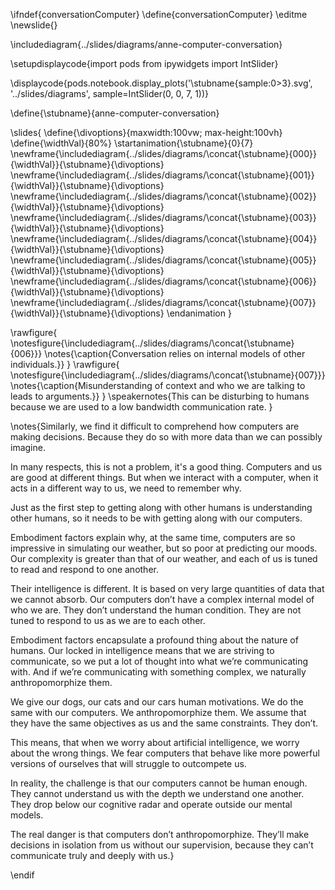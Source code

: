 \ifndef{conversationComputer}
\define{conversationComputer}
\editme
\newslide{}

\includediagram{../slides/diagrams/anne-computer-conversation}

\setupdisplaycode{import pods
from ipywidgets import IntSlider}


\displaycode{pods.notebook.display_plots('\stubname{sample:0>3}.svg', 
                            '../slides/diagrams',  sample=IntSlider(0, 0, 7, 1))}

\define{\stubname}{anne-computer-conversation}

\slides{
\define{\divoptions}{maxwidth:100vw; max-height:100vh}
\define{\widthVal}{80%}
\startanimation{\stubname}{0}{7}
\newframe{\includediagram{../slides/diagrams/\concat{\stubname}{000}}{\widthVal}}{\stubname}{\divoptions}
\newframe{\includediagram{../slides/diagrams/\concat{\stubname}{001}}{\widthVal}}{\stubname}{\divoptions}
\newframe{\includediagram{../slides/diagrams/\concat{\stubname}{002}}{\widthVal}}{\stubname}{\divoptions}
\newframe{\includediagram{../slides/diagrams/\concat{\stubname}{003}}{\widthVal}}{\stubname}{\divoptions}
\newframe{\includediagram{../slides/diagrams/\concat{\stubname}{004}}{\widthVal}}{\stubname}{\divoptions}
\newframe{\includediagram{../slides/diagrams/\concat{\stubname}{005}}{\widthVal}}{\stubname}{\divoptions}
\newframe{\includediagram{../slides/diagrams/\concat{\stubname}{006}}{\widthVal}}{\stubname}{\divoptions}
\newframe{\includediagram{../slides/diagrams/\concat{\stubname}{007}}{\widthVal}}{\stubname}{\divoptions}
\endanimation
}

\rawfigure{
\notesfigure{\includediagram{../slides/diagrams/\concat{\stubname}{006}}}
\notes{\caption{Conversation relies on internal models of other individuals.}}
}
\rawfigure{
\notesfigure{\includediagram{../slides/diagrams/\concat{\stubname}{007}}}
\notes{\caption{Misunderstanding of context and who we are talking to leads to arguments.}}
}
\speakernotes{This can be disturbing to humans because we are used to a low bandwidth communication rate. }


\notes{Similarly, we find it difficult to comprehend how computers are making decisions. Because they do so with more data than we can possibly imagine.

In many respects, this is not a problem, it's a good thing. Computers and us are good at different things. But when we interact with a computer, when it acts in a different way to us, we need to remember why.

Just as the first step to getting along with other humans is understanding other humans, so it needs to be with getting along with our computers. 

Embodiment factors explain why, at the same time, computers are so impressive in simulating our weather, but so poor at predicting our moods. Our complexity is greater than that of our weather, and each of us is tuned to read and respond to one another.

Their intelligence is different. It is based on very large quantities of data that we cannot absorb. Our computers don’t have a complex internal model of who we are. They don’t understand the human condition. They are not tuned to respond to us as we are to each other.

Embodiment factors encapsulate a profound thing about the nature of humans. Our locked in intelligence means that we are striving to communicate, so we put a lot of thought into what we’re communicating with. And if we’re communicating with something complex, we naturally anthropomorphize them. 

We give our dogs, our cats and our cars human motivations. We do the same with our computers. We anthropomorphize them. We assume that they have the same objectives as us and the same constraints. They don’t. 

This means, that when we worry about artificial intelligence, we worry about the wrong things. We fear computers that behave like more powerful versions of ourselves that will struggle to outcompete us. 

In reality, the challenge is that our computers cannot be human enough. They cannot understand us with the depth we understand one another. They drop below our cognitive radar and operate outside our mental models. 

The real danger is that computers don’t anthropomorphize. They’ll make decisions in isolation from us without our supervision, because they can’t communicate truly and deeply with us.}

\endif
